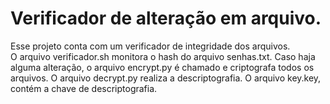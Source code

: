 # Verificador de alteração em arquivo.

Esse projeto conta com um verificador de integridade dos arquivos.
<br>
O arquivo verificador.sh monitora o hash do arquivo senhas.txt.
Caso haja alguma alteração, o arquivo encrypt.py é chamado e criptografa todos os arquivos.
O arquivo decrypt.py realiza a descriptografia.
O arquivo key.key, contém a chave de descriptografia.
